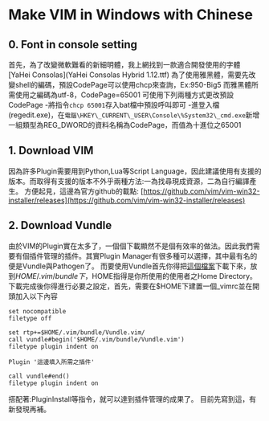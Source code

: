 # Make VIM in Windows with Chinese

## 0. Font in console setting
首先，為了改變微軟難看的新細明體，我上網找到一款適合開發使用的字體[YaHei Consolas](YaHei Consolas Hybrid 1.12.ttf)
為了使用雅黑體，需要先改變shell的編碼，預設CodePage可以使用chcp來查詢，Ex:950-Big5
而雅黑體所需使用之編碼為utf-8，CodePage=65001
可使用下列兩種方式更改預設CodePage
-將指令`chcp 65001`存入bat檔中預設呼叫即可
-進登入檔(regedit.exe)，在`電腦\HKEY\_CURRENT\_USER\Console\%System32\_cmd.exe`新增一組類型為REG\_DWORD的資料名稱為CodePage，而值為十進位之65001

## 1. Download VIM
因為許多Plugin需要用到Python,Lua等Script Language，因此建議使用有支援的版本。而取得有支援的版本不外乎兩種方法:一為找尋現成資源，二為自行編譯產生。
方便起見，這邊為官方github的載點:
[https://github.com/vim/vim-win32-installer/releases](https://github.com/vim/vim-win32-installer/releases)

## 2. Download Vundle
由於VIM的Plugin實在太多了，一個個下載顯然不是個有效率的做法。因此我們需要有個插件管理的插件。其實Plugin Manager有很多種可以選擇，其中最有名的便是Vundle與Pathogen了。
而要使用Vundle首先你得把[這個檔案](https://github.com/VundleVim/Vundle.vim)下載下來，放到$HOME/.vim/bundle下，$HOME指得是你所使用的使用者之Home Directory。
下載完成後你得進行必要之設定，首先，需要在$HOME下建置一個\_vimrc並在開頭加入以下內容
```vim
set nocompatible
filetype off

set rtp+=$HOME/.vim/bundle/Vundle.vim/
call vundle#begin('$HOME/.vim/bundle/Vundle.vim')
filetype plugin indent on

Plugin '這邊填入所需之插件'

call vundle#end()
filetype plugin indent on 
```
搭配著:PluginInstall等指令，就可以達到插件管理的成果了。
目前先寫到這，有新發現再補。


